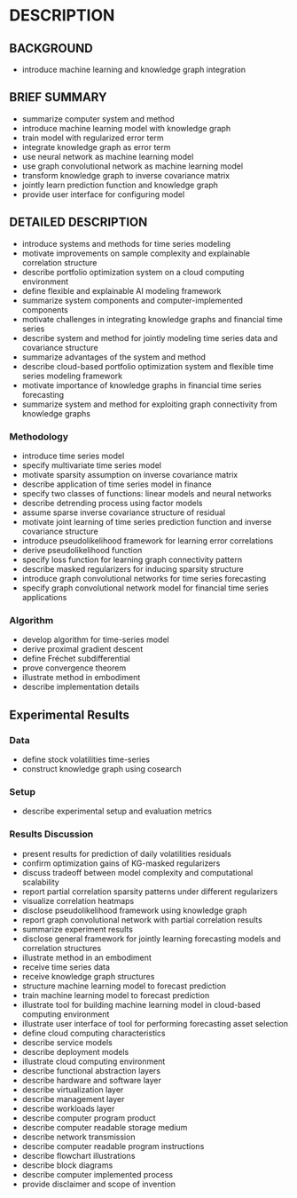 # DESCRIPTION

## BACKGROUND

- introduce machine learning and knowledge graph integration

## BRIEF SUMMARY

- summarize computer system and method
- introduce machine learning model with knowledge graph
- train model with regularized error term
- integrate knowledge graph as error term
- use neural network as machine learning model
- use graph convolutional network as machine learning model
- transform knowledge graph to inverse covariance matrix
- jointly learn prediction function and knowledge graph
- provide user interface for configuring model

## DETAILED DESCRIPTION

- introduce systems and methods for time series modeling
- motivate improvements on sample complexity and explainable correlation structure
- describe portfolio optimization system on a cloud computing environment
- define flexible and explainable AI modeling framework
- summarize system components and computer-implemented components
- motivate challenges in integrating knowledge graphs and financial time series
- describe system and method for jointly modeling time series data and covariance structure
- summarize advantages of the system and method
- describe cloud-based portfolio optimization system and flexible time series modeling framework
- motivate importance of knowledge graphs in financial time series forecasting
- summarize system and method for exploiting graph connectivity from knowledge graphs

### Methodology

- introduce time series model
- specify multivariate time series model
- motivate sparsity assumption on inverse covariance matrix
- describe application of time series model in finance
- specify two classes of functions: linear models and neural networks
- describe detrending process using factor models
- assume sparse inverse covariance structure of residual
- motivate joint learning of time series prediction function and inverse covariance structure
- introduce pseudolikelihood framework for learning error correlations
- derive pseudolikelihood function
- specify loss function for learning graph connectivity pattern
- describe masked regularizers for inducing sparsity structure
- introduce graph convolutional networks for time series forecasting
- specify graph convolutional network model for financial time series applications

### Algorithm

- develop algorithm for time-series model
- derive proximal gradient descent
- define Fréchet subdifferential
- prove convergence theorem
- illustrate method in embodiment
- describe implementation details

## Experimental Results

### Data

- define stock volatilities time-series
- construct knowledge graph using cosearch

### Setup

- describe experimental setup and evaluation metrics

### Results Discussion

- present results for prediction of daily volatilities residuals
- confirm optimization gains of KG-masked regularizers
- discuss tradeoff between model complexity and computational scalability
- report partial correlation sparsity patterns under different regularizers
- visualize correlation heatmaps
- disclose pseudolikelihood framework using knowledge graph
- report graph convolutional network with partial correlation results
- summarize experiment results
- disclose general framework for jointly learning forecasting models and correlation structures
- illustrate method in an embodiment
- receive time series data
- receive knowledge graph structures
- structure machine learning model to forecast prediction
- train machine learning model to forecast prediction
- illustrate tool for building machine learning model in cloud-based computing environment
- illustrate user interface of tool for performing forecasting asset selection
- define cloud computing characteristics
- describe service models
- describe deployment models
- illustrate cloud computing environment
- describe functional abstraction layers
- describe hardware and software layer
- describe virtualization layer
- describe management layer
- describe workloads layer
- describe computer program product
- describe computer readable storage medium
- describe network transmission
- describe computer readable program instructions
- describe flowchart illustrations
- describe block diagrams
- describe computer implemented process
- provide disclaimer and scope of invention

